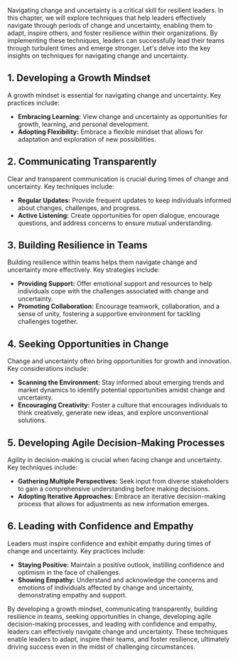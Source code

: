 
Navigating change and uncertainty is a critical skill for resilient leaders. In this chapter, we will explore techniques that help leaders effectively navigate through periods of change and uncertainty, enabling them to adapt, inspire others, and foster resilience within their organizations. By implementing these techniques, leaders can successfully lead their teams through turbulent times and emerge stronger. Let's delve into the key insights on techniques for navigating change and uncertainty.

**1. Developing a Growth Mindset**
----------------------------------

A growth mindset is essential for navigating change and uncertainty. Key practices include:

* **Embracing Learning:** View change and uncertainty as opportunities for growth, learning, and personal development.
* **Adopting Flexibility:** Embrace a flexible mindset that allows for adaptation and exploration of new possibilities.

**2. Communicating Transparently**
----------------------------------

Clear and transparent communication is crucial during times of change and uncertainty. Key techniques include:

* **Regular Updates:** Provide frequent updates to keep individuals informed about changes, challenges, and progress.
* **Active Listening:** Create opportunities for open dialogue, encourage questions, and address concerns to ensure mutual understanding.

**3. Building Resilience in Teams**
-----------------------------------

Building resilience within teams helps them navigate change and uncertainty more effectively. Key strategies include:

* **Providing Support:** Offer emotional support and resources to help individuals cope with the challenges associated with change and uncertainty.
* **Promoting Collaboration:** Encourage teamwork, collaboration, and a sense of unity, fostering a supportive environment for tackling challenges together.

**4. Seeking Opportunities in Change**
--------------------------------------

Change and uncertainty often bring opportunities for growth and innovation. Key considerations include:

* **Scanning the Environment:** Stay informed about emerging trends and market dynamics to identify potential opportunities amidst change and uncertainty.
* **Encouraging Creativity:** Foster a culture that encourages individuals to think creatively, generate new ideas, and explore unconventional solutions.

**5. Developing Agile Decision-Making Processes**
-------------------------------------------------

Agility in decision-making is crucial when facing change and uncertainty. Key techniques include:

* **Gathering Multiple Perspectives:** Seek input from diverse stakeholders to gain a comprehensive understanding before making decisions.
* **Adopting Iterative Approaches:** Embrace an iterative decision-making process that allows for adjustments as new information emerges.

**6. Leading with Confidence and Empathy**
------------------------------------------

Leaders must inspire confidence and exhibit empathy during times of change and uncertainty. Key practices include:

* **Staying Positive:** Maintain a positive outlook, instilling confidence and optimism in the face of challenges.
* **Showing Empathy:** Understand and acknowledge the concerns and emotions of individuals affected by change and uncertainty, demonstrating empathy and support.

By developing a growth mindset, communicating transparently, building resilience in teams, seeking opportunities in change, developing agile decision-making processes, and leading with confidence and empathy, leaders can effectively navigate change and uncertainty. These techniques enable leaders to adapt, inspire their teams, and foster resilience, ultimately driving success even in the midst of challenging circumstances.
